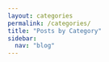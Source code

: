 ```yaml
---
layout: categories
permalink: /categories/
title: "Posts by Category"
sidebar:
  nav: "blog"
---
```


